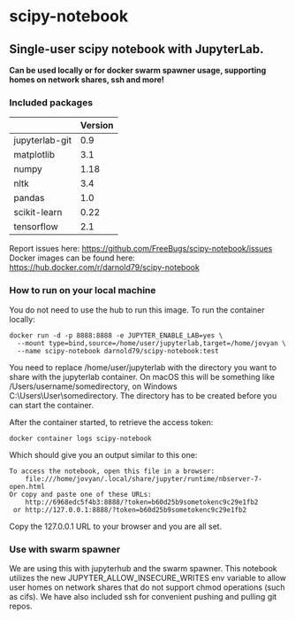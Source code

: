 # scipy-notebook
## Single-user scipy notebook with JupyterLab.
__Can be used locally or for docker swarm spawner usage, supporting homes on network shares, ssh and more!__

### Included packages
|                | Version
|----------------|---------
| jupyterlab-git | 0.9
| matplotlib     | 3.1
| numpy          | 1.18
| nltk           | 3.4
| pandas         | 1.0
| scikit-learn   | 0.22
| tensorflow     | 2.1

Report issues here: https://github.com/FreeBugs/scipy-notebook/issues
Docker images can be found here: https://hub.docker.com/r/darnold79/scipy-notebook

### How to run on your local machine
You do not need to use the hub to run this image. To run the container locally:
```shell
docker run -d -p 8888:8888 -e JUPYTER_ENABLE_LAB=yes \
  --mount type=bind,source=/home/user/jupyterlab,target=/home/jovyan \
  --name scipy-notebook darnold79/scipy-notebook:test
```
You need to replace /home/user/jupyterlab with the directory you want to share with the jupyterlab container. On macOS this will be something like /Users/username/somedirectory, on Windows C:\Users\User\somedirectory. The directory has to be created before you can start the container.

After the container started, to retrieve the access token:
```shell
docker container logs scipy-notebook  
```
Which should give you an output similar to this one:
```
To access the notebook, open this file in a browser:
    file:///home/jovyan/.local/share/jupyter/runtime/nbserver-7-open.html
Or copy and paste one of these URLs:
    http://6968edc5f4b3:8888/?token=b60d25b9sometokenc9c29e1fb2
 or http://127.0.0.1:8888/?token=b60d25b9sometokenc9c29e1fb2
```
Copy the 127.0.0.1 URL to your browser and you are all set.

### Use with swarm spawner
We are using this with jupyterhub and the swarm spawner.
This notebook utilizes the new JUPYTER_ALLOW_INSECURE_WRITES env variable to allow user homes on network
shares that do not support chmod operations (such as cifs).
We have also included ssh for convenient pushing and pulling git repos.
